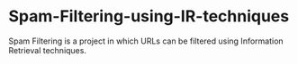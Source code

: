 # Spam-Filtering-using-IR-techniques
Spam Filtering is a project in which URLs can be filtered using Information Retrieval techniques.
